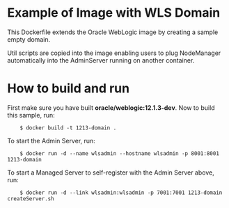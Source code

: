 Example of Image with WLS Domain
================================
This Dockerfile extends the Oracle WebLogic image by creating a sample empty domain.

Util scripts are copied into the image enabling users to plug NodeManager automatically into the AdminServer running on another container.

# How to build and run
First make sure you have built **oracle/weblogic:12.1.3-dev**. Now to build this sample, run:

        $ docker build -t 1213-domain .

To start the Admin Server, run:

        $ docker run -d --name wlsadmin --hostname wlsadmin -p 8001:8001 1213-domain

To start a Managed Server to self-register with the Admin Server above, run:

        $ docker run -d --link wlsadmin:wlsadmin -p 7001:7001 1213-domain createServer.sh


